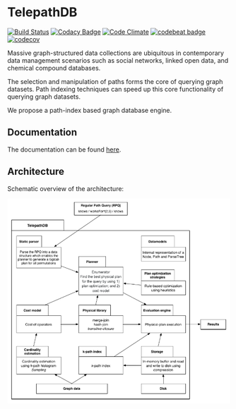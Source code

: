 TelepathDB
=====
[![Build Status](https://travis-ci.org/giedomak/TelepathDB.svg?branch=master)](https://travis-ci.org/giedomak/TelepathDB)
[![Codacy Badge](https://api.codacy.com/project/badge/Grade/54b77ddc30294e5ca6ce0743f50811a4)](https://www.codacy.com/app/giedomak/TelepathDB?utm_source=github.com&amp;utm_medium=referral&amp;utm_content=giedomak/TelepathDB&amp;utm_campaign=Badge_Grade)
[![Code Climate](https://codeclimate.com/github/giedomak/TelepathDB/badges/gpa.svg)](https://codeclimate.com/github/giedomak/TelepathDB)
[![codebeat badge](https://codebeat.co/badges/ffa0cab1-0edc-4900-b96c-68a17c73e3a8)](https://codebeat.co/projects/github-com-giedomak-telepathdb-master)
[![codecov](https://codecov.io/gh/giedomak/TelepathDB/branch/master/graph/badge.svg)](https://codecov.io/gh/giedomak/TelepathDB)

Massive graph-structured data collections are ubiquitous in contemporary data management scenarios such as social networks, linked open data, and chemical compound databases. 

The selection and manipulation of paths forms the core of querying graph datasets. Path indexing techniques can speed up this core functionality of querying graph datasets.

We propose a path-index based graph database engine.

## Documentation

The documentation can be found [here](https://giedomak.github.io/TelepathDB/telepathdb).

## Architecture

Schematic overview of the architecture:

![](src/main/resources/pathdb.png?raw=true)

<!-- [![Build Status](https://travis-ci.org/maxsumrall/PathDB.svg?branch=master)](https://travis-ci.org/maxsumrall/PathDB)

A data store for graph paths.

#### Current implementation

PathDB is a _k-path_ index implemented as a B+ tree. Datasets can be bulk-loaded into the index. The index can be sorted and paths can be found and merged into new entries of the index. The index and operations are disk-based and cached into memory. _IndexTree_ is the main class which handles most of the operations.

#### Goal implementation

PathDB consists out of __B+ tree implementation__ for the _k-path_ index. The B+ tree has operations for inserting, deleting and selecting. Query plans are interpreted by the __Interpreter__ module and this module is able to execute query plans by extending the B+ tree operations with merge-join and hash-join. PathDB is able to handle large files by reading and writing to disk. The module __DiskManager__ handles the reading and writing to disk.

B+ tree implementation
-----

This section describes each class of our B+ tree implementation.

### CompressedPageCursor

This class extends the _PageProxyCursor_ abstract class which implements the _Closeable_ class from _java<i></i>.io_.

This class describes the cursor which can be used for compressed pages. The following public methods are available:
- next
- pushChangesToDisk
- compress
- encodeKey
- numberOfBytes
- toBytes
- toLong
- getCurrentPageId
- capacity
- getSize
- setOffset
- getOffset
- getBytes
- getByte
- putBytes
- putByte
- getLong
- putLong
- getInt
- putInt
- leafNodeContainsSpaceForNewKey
- deferWriting
- resumeWriting
- internalNodeContainsSpaceForNewKeyAndChild
- close

### DiskCache

Class responsible for caching pages from disk by using the libraries _DefaultFileSystemAbstraction, PagedFile, SingleFilePageSwapperFactory, MuninnPageCache_ and _PageCacheTracer_ libraries from __Neo4j__.

### DiskCompressor

Class responsible for compressing a _DiskCache_.

### IndexBulkLoader

Build an _IndexTree_ from a given _DiskCache_. It has a public method _run_ to generate the B+ tree. It has one other public method to return the first key from a leaf: _traverseToFindFirstKeyInLeafAsBytes_. This last method uses the _getFirstKeyInNodeAsBytes_ method from the _IndexInsertion_ class.

It uses the following private methods to build the B+ tree:
- addLeafToParent
- buildUpperLeaves
- copyUpLeafToParent

### IndexDeletion

This class has methods to delete elements from the index.

The following public methods are available in an _IndexDeletion_:
- remove
- handleRemovedChildren
- removeKeyAndChildFromInternalNode
- removeKeyFromLeafNode
- removeChildAtIndex

Private methods:
- removeKeyAtOffset
- removeKeyAtIndex

### IndexInsertion

This class has methods to insert elements into the index.

The following public methods are available in an _IndexInsertion_:
- insert
- addKeyAndChildToInternalNode
- addKeyToLeafNode
- getFirstKeyInNode
- getFirstKeyInNodeAsBytes
- popFirstKeyInNodeAsBytes

Private methods:
- insertAndBalanceKeysBetweenLeafNodes
- insertAndBalanceKeysBetweenInternalNodes
- newKeyBelongsInNewNode
- insertKeyAtIndex
- insertChildAtIndex

### IndexSearch

This class contains methods to find elements in the index given a key as input. There are methods to return the result as an _int[]_ or as a _SearchCursor_. Public methods:
- find
- findWithCursor
- search

### IndexTree

This is the __main class__ which has class attributes instantiated from the classes _DiskCache, KeyImpl, IndexSearch, IndexInsertion and IndexDeletion_.

The following public methods are available in an instance of _IndexTree_:
- newRoot
- find
- insert
- remove
- setPrecedingId
- setFollowingId
- getChildIdAtIndex
- getIndexOfChild
- updateSiblingAndFollowingIdsInsertion
- updateSiblingAndFollowingIdsDeletion
- acquireNewLeafNode
- acquireNewInternalNode
- releaseNode
- removeFirstKeyInInternalNode

### InMemoryNode

Class to convert nodes from their compressed state to their uncompressed state. Note: nodes are saved to disk in their compressed state.

### KeyImpl

Class with the definition of the indexable form of a path, e.g. its key.

### NodeHeader

_final_ class containing the specification for the header of a node.

### NodeSize

Class to check if a node fits into a page.

### RemoveResultProxy

This is a class used by the _IndexDeletion_ class. A _RemoveResultProxy_ instance is created when a node will be deleted from the index. To handle the updates of siblings and children in the process of deletion, necessary information, e.g. _removedNodeId, siblingNodeID, isLeaf_, is stored in the _RemoveResultProxy_ instance.

### SearchCursor

Class to define a cursor for search operations on the B+ tree. This class has public functions _next()_ and _hasNext()_.

### SplitResult

The same way as the class _RemoveResultProxy_ is used for deletion, _SplitResult_ is used for insertion. The attributes _key, primkey, left and right_ are stored in an instance of _SplitResult_.

### TreeNodeIDManager

This class manages which ids a node of the tree can obtain. The following public methods are available to manage these ids:
- acquire
- release
- isNodeIdInFreePool

DiskManager
-----

_WORK IN PROGRESS_

This section describes how our limited memory size is used in combination with disk space to handle operations.

This module currently uses the _DefaultFileSystemAbstraction, PagedFile, SingleFilePageSwapperFactory, MuninnPageCache_ and _PageCacheTracer_ libraries from __Neo4j__.

Interpreter
-----

_WORK IN PROGRESS_

This section describes how query-plans are executed and where join-algorithms fit in. -->
